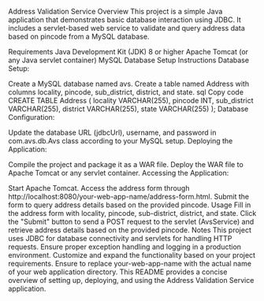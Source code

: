Address Validation Service
Overview
This project is a simple Java application that demonstrates basic database interaction using JDBC. It includes a servlet-based web service to validate and query address data based on pincode from a MySQL database.

Requirements
Java Development Kit (JDK) 8 or higher
Apache Tomcat (or any Java servlet container)
MySQL Database
Setup Instructions
Database Setup:

Create a MySQL database named avs.
Create a table named Address with columns locality, pincode, sub_district, district, and state.
sql
Copy code
CREATE TABLE Address (
    locality VARCHAR(255),
    pincode INT,
    sub_district VARCHAR(255),
    district VARCHAR(255),
    state VARCHAR(255)
);
Database Configuration:

Update the database URL (jdbcUrl), username, and password in com.avs.db.Avs class according to your MySQL setup.
Deploying the Application:

Compile the project and package it as a WAR file.
Deploy the WAR file to Apache Tomcat or any servlet container.
Accessing the Application:

Start Apache Tomcat.
Access the address form through http://localhost:8080/your-web-app-name/address-form.html.
Submit the form to query address details based on the provided pincode.
Usage
Fill in the address form with locality, pincode, sub-district, district, and state.
Click the "Submit" button to send a POST request to the servlet (AvsService) and retrieve address details based on the provided pincode.
Notes
This project uses JDBC for database connectivity and servlets for handling HTTP requests.
Ensure proper exception handling and logging in a production environment.
Customize and expand the functionality based on your project requirements.
Ensure to replace your-web-app-name with the actual name of your web application directory. This README provides a concise overview of setting up, deploying, and using the Address Validation Service application.






